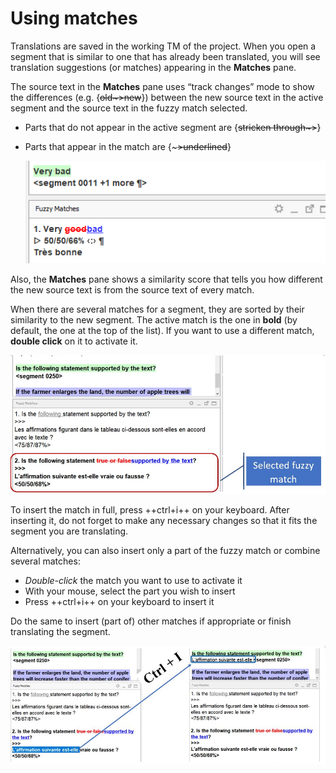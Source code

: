 # Using matches

Translations are saved in the working TM of the project. When you open a segment that is similar to one that has already been translated, you will see translation suggestions (or matches) appearing in the **Matches** pane. 

The source text in the **Matches** pane uses “track changes” mode to show the differences (e.g. {~~old~>new~~}) between the new source text in the active segment and the source text in the fuzzy match selected.

  * Parts that do not appear in the active segment are {~~stricken through~>~~}
  * Parts that appear in the match are {~~~>underlined~~} <!-- ^^underlined^^ -->

    <!-- ![](../_assets/img/12_fuzzy_matches.jpg) -->
    ![](../_assets/img/match-diff.png)
    <!-- normalize text size in screenshots -->

Also, the **Matches** pane shows a similarity score that tells you how different the new source text is from the source text of every match. 
<!-- @todo: add screenshot that shows the score -->

When there are several matches for a segment, they are sorted by their similarity to the new segment. The active match is the one in **bold** (by default, the one at the top of the list). If you want to use a different match, **double click** on it to activate it. 

![](../_assets/img/13_selected_fuzzy.jpg)

To insert the match in full, press ++ctrl+i++ on your keyboard. After inserting it, do not forget to make any necessary changes so that it fits the segment you are translating.

Alternatively, you can also insert only a part of the fuzzy match or combine several matches:

  * _Double-click_ the match you want to use to activate it
  * With your mouse, select the part you wish to insert
  * Press ++ctrl+i++ on your keyboard to insert it 

Do the same to insert (part of) other matches if appropriate or finish translating the segment.

![](../_assets/img/14_select_part_fuzzy.jpg)
<!-- @todo: gif needed, vertical, less space -->
